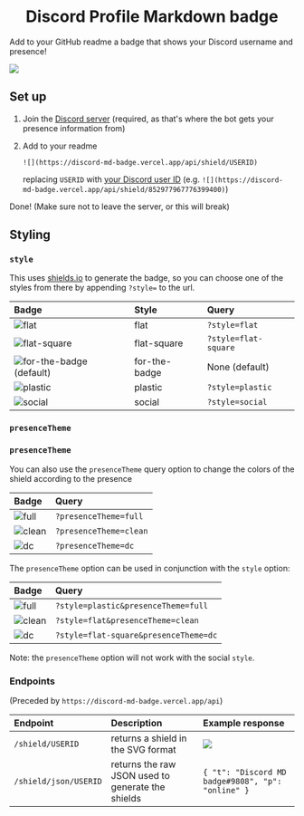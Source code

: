 <h1 style="text-align: center">Discord Profile Markdown badge</h1>

Add to your GitHub readme a badge that shows your Discord username and presence!

![](https://discord-md-badge.vercel.app/api/shield/852977967776399400)

## Set up

1. Join the [Discord server](https://discord.gg/zkspfFwqDg) (required, as that's where the bot gets your presence information from)
2. Add to your readme

   `![](https://discord-md-badge.vercel.app/api/shield/USERID)`

   replacing `USERID` with [your Discord user ID](https://support.discord.com/hc/en-us/articles/206346498-Where-can-I-find-my-User-Server-Message-ID-) (e.g. `![](https://discord-md-badge.vercel.app/api/shield/852977967776399400)`)

Done! (Make sure not to leave the server, or this will break)

## Styling

### `style`

This uses [shields.io](https://shields.io) to generate the badge, so you can choose one of the styles from there by appending `?style=` to the url.

| Badge                                                                                               | Style         | Query                |
| :-------------------------------------------------------------------------------------------------- | :------------ | :------------------- |
| ![flat](https://discord-md-badge.vercel.app/api/shield/852977967776399400?style=flat)               | flat          | `?style=flat`        |
| ![flat-square](https://discord-md-badge.vercel.app/api/shield/852977967776399400?style=flat-square) | flat-square   | `?style=flat-square` |
| ![for-the-badge (default)](https://discord-md-badge.vercel.app/api/shield/852977967776399400)       | for-the-badge | None (default)       |
| ![plastic](https://discord-md-badge.vercel.app/api/shield/852977967776399400?style=plastic)         | plastic       | `?style=plastic`     |
| ![social](https://discord-md-badge.vercel.app/api/shield/852977967776399400?style=social)           | social        | `?style=social`      |

### `presenceTheme`

### `presenceTheme`

You can also use the `presenceTheme` query option to change the colors of the shield according to the presence

| Badge                                                                                           | Query                  |
| :---------------------------------------------------------------------------------------------- | :--------------------- |
| ![full](https://discord-md-badge.vercel.app/api/shield/852977967776399400?presenceTheme=full)   | `?presenceTheme=full`  |
| ![clean](https://discord-md-badge.vercel.app/api/shield/852977967776399400?presenceTheme=clean) | `?presenceTheme=clean` |
| ![dc](https://discord-md-badge.vercel.app/api/shield/852977967776399400?presenceTheme=dc)       | `?presenceTheme=dc`    |

The `presenceTheme` option can be used in conjunction with the `style` option:

| Badge                                                                                                       | Query                                 |
| :---------------------------------------------------------------------------------------------------------- | :------------------------------------ |
| ![full](https://discord-md-badge.vercel.app/api/shield/852977967776399400?style=plastic&presenceTheme=full) | `?style=plastic&presenceTheme=full`   |
| ![clean](https://discord-md-badge.vercel.app/api/shield/852977967776399400?style=flat&presenceTheme=clean)  | `?style=flat&presenceTheme=clean`     |
| ![dc](https://discord-md-badge.vercel.app/api/shield/852977967776399400?style=flat-square&presenceTheme=dc) | `?style=flat-square&presenceTheme=dc` |

Note: the `presenceTheme` option will not work with the social `style`.

### Endpoints

(Preceded by `https://discord-md-badge.vercel.app/api`)

| Endpoint              | Description                                       | Example response                                                                  |
| :-------------------- | :------------------------------------------------ | :-------------------------------------------------------------------------------- |
| `/shield/USERID`      | returns a shield in the SVG format                | ![](https://discord-md-badge.vercel.app/api/shield/852977967776399400?style=flat) |
| `/shield/json/USERID` | returns the raw JSON used to generate the shields | `{ "t": "Discord MD badge#9808", "p": "online" }`                                 |
